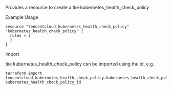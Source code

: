 Provides a resource to create a tke kubernetes_health_check_policy

Example Usage

```hcl
resource "tencentcloud_kubernetes_health_check_policy" "kubernetes_health_check_policy" {
  rules = {
  }
}
```

Import

tke kubernetes_health_check_policy can be imported using the id, e.g.

```
terraform import tencentcloud_kubernetes_health_check_policy.kubernetes_health_check_policy kubernetes_health_check_policy_id
```
